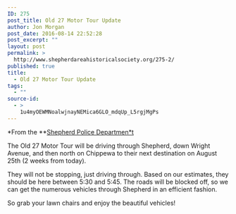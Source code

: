 ```yaml
---
ID: 275
post_title: Old 27 Motor Tour Update
author: Jon Morgan
post_date: 2016-08-14 22:52:28
post_excerpt: ""
layout: post
permalink: >
  http://www.shepherdareahistoricalsociety.org/275-2/
published: true
title:
  - Old 27 Motor Tour Update
tags:
  - ""
source-id:
  - >
    1u4myOEWMNoalwjnayNEMica6GLO_mdqUp_L5rgjMgPs
---
```

*From the **[Shepherd Police Departmen*t](https://www.facebook.com/Shepherd-Police-Department-205632619455314/?fref=nf)

The Old 27 Motor Tour will be driving through Shepherd, down Wright Avenue, and then north on Chippewa to their next destination on August 25th (2 weeks from today).

They will not be stopping, just driving through. Based on our estimates, they should be here between 5:30 and 5:45. The roads will be blocked off, so we can get the numerous vehicles through Shepherd in an efficient fashion.

So grab your lawn chairs and enjoy the beautiful vehicles!